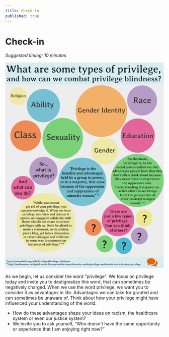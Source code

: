```yaml
---
title: Check-in
published: true
---
```


# Check-in
_Suggested timing: 10 minutes_

![privilege](/img/privilege.jpg)

As we begin, let us consider the word "privilege". We focus on privilege today and invite you to destigmatize this word, that can sometimes be negatively charged. When we use the word privilege, we want you to consider it as advantages in life. Advantages we can take for granted and can sometimes be unaware of. Think about how your privilege might have influenced your understanding of the world.

*   How do these advantages shape your ideas on racism, the healthcare system or even our justice system?
*   We invite you to ask yourself, “Who doesn't have the same opportunity or experience that I am enjoying right now?”
